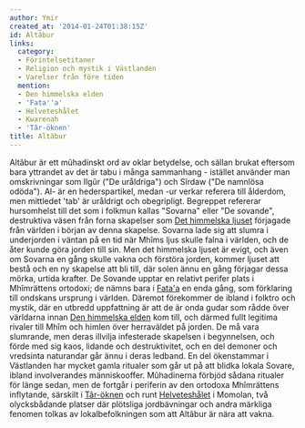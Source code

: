 ```yaml
---
author: Ymir
created_at: '2014-01-24T01:38:15Z'
id: Altâbur
links:
  category:
  - Förintelsetitaner
  - Religion och mystik i Västlanden
  - Varelser från före tiden
  mention:
  - Den himmelska elden
  - 'Fata''a'
  - Helveteshålet
  - Kwarenah
  - 'Târ-öknen'
title: Altâbur
---
```


Altâbur är ett mûhadinskt ord av oklar betydelse, och sällan brukat eftersom bara yttrandet av det
är tabu i många sammanhang - istället använder man omskrivningar som Ilgûr ("De uråldriga") och
Sîrdaw ("De namnlösa odöda"). Al- är en hederspartikel, medan -ur verkar referera till ålderdom, men
mittledet 'tab' är uråldrigt och obegripligt. Begreppet refererar hursomhelst till det som i folkmun
kallas "Sovarna" eller "De sovande", destruktiva väsen från forna skapelser som [Det himmelska
ljuset] förjagade från världen i början av denna skapelse. Sovarna lade sig att slumra i underjorden
i väntan på en tid när Mhîms ljus skulle falna i världen, och de åter kunde göra jorden till sin.
Men det himmelska ljuset är evigt, och även om Sovarna en gång skulle vakna och förstöra jorden,
kommer ljuset att bestå och en ny skapelse att bli till, där solen ännu en gång förjagar dessa
mörka, urtida krafter. De Sovande upptar en relativt perifer plats i Mhîmrättens ortodoxi; de nämns
bara i [Fata'a] en enda gång, som förklaring till ondskans ursprung i världen. Däremot förekommer de
ibland i folktro och mystik, där en utbredd uppfattning är att de är onda gudar som rådde över
världarna innan [Den himmelska elden] kom till, och därmed fullt legitima rivaler till Mhîm och
himlen över herraväldet på jorden. De må vara slumrande, men deras illvilja infesterade skapelsen i
begynnelsen, och förde med sig kaos, lidande och destruktivitet, och en del demoner och vredsinta
naturandar går ännu i deras ledband. En del ökenstammar i Västlanden har mycket gamla ritualer som
går ut på att blidka lokala Sovare, ibland involverandes människooffer. Mûhadinerna förbjöd sådana
ritualer för länge sedan, men de fortgår i periferin av den ortodoxa Mhîmrättens inflytande,
särskilt i [Târ-öknen] och runt [Helveteshålet] i Momolan, två olycksbådande platser där plötsliga
jordbävningar och andra märkliga fenomen tolkas av lokalbefolkningen som att Altâbur är nära att
vakna.

  [Det himmelska ljuset]: Kwarenah
  [Fata'a]: Fataa
  [Den himmelska elden]: Den_himmelska_elden
  [Târ-öknen]: Târ-öknen
  [Helveteshålet]: Helveteshålet